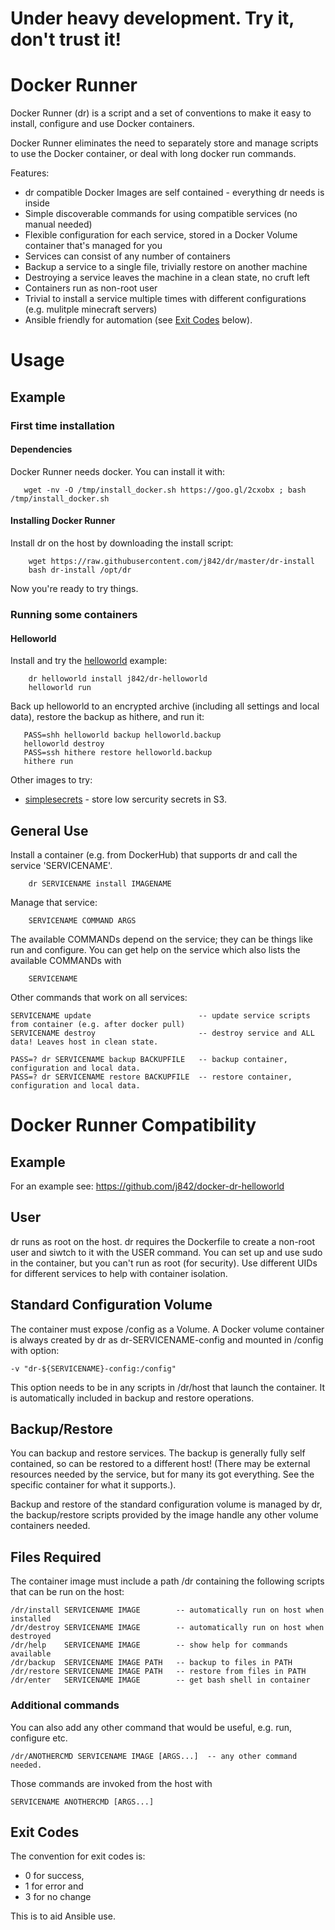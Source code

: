 # Under heavy development. Try it, don't trust it!

# Docker Runner

Docker Runner (dr) is a script and a set of conventions to make it easy to install, 
configure and use Docker containers. 

Docker Runner eliminates the need to separately store and manage scripts to use the Docker container, 
or deal with long docker run commands.

Features:
* dr compatible Docker Images are self contained - everything dr needs is inside
* Simple discoverable commands for using compatible services (no manual needed)
* Flexible configuration for each service, stored in a Docker Volume container that's managed for you
* Services can consist of any number of containers
* Backup a service to a single file, trivially restore on another machine
* Destroying a service leaves the machine in a clean state, no cruft left
* Containers run as non-root user
* Trivial to install a service multiple times with different configurations (e.g. mulitple minecraft servers)
* Ansible friendly for automation (see [Exit Codes](https://github.com/j842/dr#exit-codes) below).

# Usage

## Example

### First time installation

#### Dependencies

Docker Runner needs docker. You can install it with:
```
   wget -nv -O /tmp/install_docker.sh https://goo.gl/2cxobx ; bash /tmp/install_docker.sh
```
#### Installing Docker Runner

Install dr on the host by downloading the install script:
```
    wget https://raw.githubusercontent.com/j842/dr/master/dr-install
    bash dr-install /opt/dr
```
Now you're ready to try things.

### Running some containers

#### Helloworld

Install and try the [helloworld](https://github.com/j842/docker-dr-helloworld) example:
```
    dr helloworld install j842/dr-helloworld
    helloworld run
```

Back up helloworld to an encrypted archive (including all settings and local data), 
restore the backup as hithere, and run it:
```
   PASS=shh helloworld backup helloworld.backup
   helloworld destroy   
   PASS=ssh hithere restore helloworld.backup
   hithere run
```

Other images to try:
* [simplesecrets](https://github.com/j842/docker-simplesecrets) - store low sercurity secrets in S3.

## General Use

Install a container (e.g. from DockerHub) that supports dr and call the service 'SERVICENAME'.
```
    dr SERVICENAME install IMAGENAME 
```

Manage that service:
```
    SERVICENAME COMMAND ARGS
```
The available COMMANDs depend on the service; they can be things like run and configure. You can get help on the service
which also lists the available COMMANDs with
```
    SERVICENAME
```

Other commands that work on all services:
```
SERVICENAME update                        -- update service scripts from container (e.g. after docker pull)
SERVICENAME destroy                       -- destroy service and ALL data! Leaves host in clean state.

PASS=? dr SERVICENAME backup BACKUPFILE   -- backup container, configuration and local data.
PASS=? dr SERVICENAME restore BACKUPFILE  -- restore container, configuration and local data.
```
   

# Docker Runner Compatibility

## Example

For an example see: https://github.com/j842/docker-dr-helloworld

## User

dr runs as root on the host.
dr requires the Dockerfile to create a non-root user and siwtch to it with the USER command. You
can set up and use sudo in the container, but you can't run as root (for security). Use different UIDs for
different services to help with container isolation.

## Standard Configuration Volume

The container must expose /config as a Volume. A Docker volume container is always created by dr as
dr-SERVICENAME-config and mounted in /config with option:
```
-v "dr-${SERVICENAME}-config:/config" 
```
This option needs to be in any scripts in /dr/host that launch the container. It is automatically
included in backup and restore operations.

## Backup/Restore 
You can backup and restore services. The backup is generally fully self contained, so can be restored to a different host!
(There may be external resources needed by the service, but for many its got everything. See the specific container for what it supports.).

Backup and restore of the standard configuration volume is managed by dr, the backup/restore scripts provided by the image
handle any other volume containers needed.

## Files Required

The container image must include a path /dr containing the following scripts that can be run on the host:
```
/dr/install SERVICENAME IMAGE        -- automatically run on host when installed
/dr/destroy SERVICENAME IMAGE        -- automatically run on host when destroyed
/dr/help    SERVICENAME IMAGE        -- show help for commands available
/dr/backup  SERVICENAME IMAGE PATH   -- backup to files in PATH
/dr/restore SERVICENAME IMAGE PATH   -- restore from files in PATH
/dr/enter   SERVICENAME IMAGE        -- get bash shell in container
```

### Additional commands

You can also add any other command that would be useful, e.g. run, configure etc.
```
/dr/ANOTHERCMD SERVICENAME IMAGE [ARGS...]  -- any other command needed.
```

Those commands are invoked from the host with
```
SERVICENAME ANOTHERCMD [ARGS...]
```

## Exit Codes

The convention for exit codes is:
* 0 for success,
* 1 for error and 
* 3 for no change 

This is to aid Ansible use.
